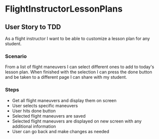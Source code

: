 # FlightInstructorLessonPlans

## User Story to TDD
As a flight instructor I want to be able to customize a lesson plan for any student. 

### Scenario
From a list of flight maneuvers I can select different ones to add to today's lesson plan. When finished with the selection I can press the done button and be taken to a different page I can share with my student. 

### Steps
* Get all flight maneuvers and display them on screen
* User selects specific maneuvers
* User hits done button
* Selected flight maneuvers are saved 
* Selected flight maneuvers are displayed on new screen with any additional information
* User can go back and make changes as needed

